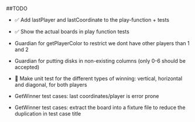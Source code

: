 ##TODO 
- ✅ Add lastPlayer and lastCoordinate to the play-function + tests
- ✅ Show the actual boards in play function tests
- Guardian for getPlayerColor to restrict we dont have other players than 1 and 2
- Guardian for putting disks in non-existing columns (only 0-6 should be accepted)
- 👀 Make unit test for the different types of winning: vertical, horizontal and diagonal, for both players

- GetWinner test cases: last coordinates/player is error prone
- GetWinner test cases: extract the board into a fixture file to reduce the duplication in test case title